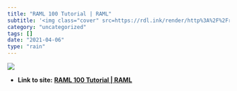 ```yaml
---
title: "RAML 100 Tutorial | RAML"
subtitle: '<img class="cover" src=https://rdl.ink/render/http%3A%2F%2Framl.org%2Fdevelopers%2Framl-100-tutorial...'
category: "uncategorized"
tags: []
date: "2021-04-06"
type: "rain"
---
```

<img class="cover" src=https://rdl.ink/render/http%3A%2F%2Framl.org%2Fdevelopers%2Framl-100-tutorial>


* **Link to site:** **[RAML 100 Tutorial | RAML](http://raml.org/developers/raml-100-tutorial)**